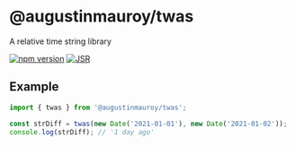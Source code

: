# @augustinmauroy/twas

A relative time string library

[![npm version](https://img.shields.io/npm/v/@augustinmauroy/twas.svg)](https://www.npmjs.com/package/@augustinmauroy/twas)
[![JSR](https://jsr.io/badges/@augustinmauroy/twas)](https://jsr.io/@augustinmauroy/twas)

## Example

```js
import { twas } from '@augustinmauroy/twas';

const strDiff = twas(new Date('2021-01-01'), new Date('2021-01-02'));
console.log(strDiff); // '1 day ago'
```
